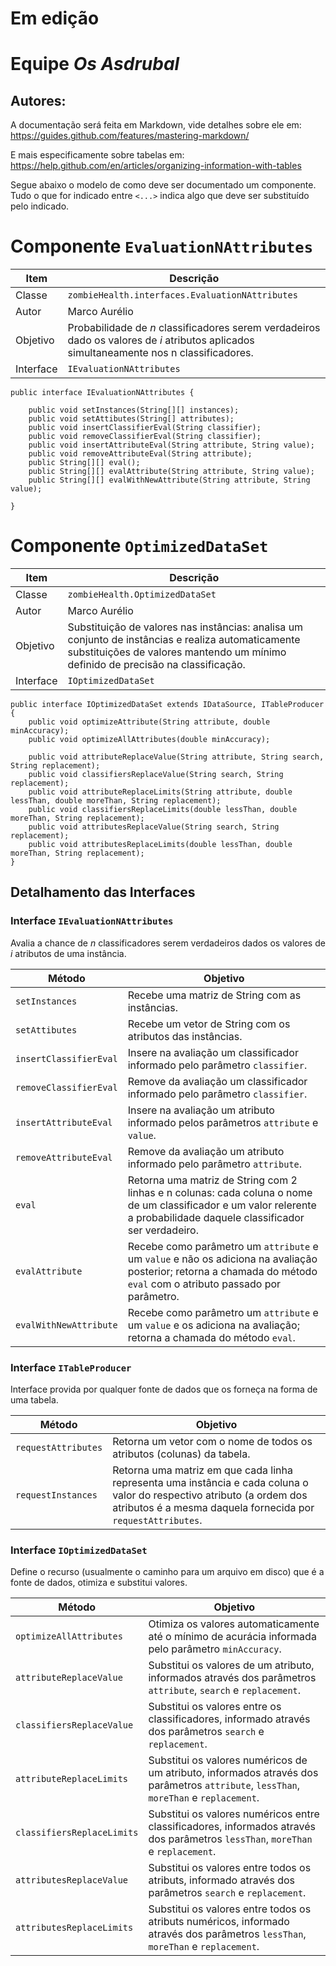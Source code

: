 # Em edição

# Equipe *Os Asdrubal*

Autores:
----
A documentação será feita em Markdown, vide detalhes sobre ele em: https://guides.github.com/features/mastering-markdown/

E mais especificamente sobre tabelas em: https://help.github.com/en/articles/organizing-information-with-tables

Segue abaixo o modelo de como deve ser documentado um componente. Tudo o que for indicado entre `<...>` indica algo que deve ser substituído pelo indicado.

# Componente `EvaluationNAttributes`

Item | Descrição
----- | -----
Classe | `zombieHealth.interfaces.EvaluationNAttributes`
Autor | Marco Aurélio
Objetivo | Probabilidade de *n* classificadores serem verdadeiros dado os valores de *i* atributos aplicados simultaneamente nos n classificadores.
Interface | `IEvaluationNAttributes`

~~~
public interface IEvaluationNAttributes {

    public void setInstances(String[][] instances);
    public void setAttibutes(String[] attributes);
    public void insertClassifierEval(String classifier);
    public void removeClassifierEval(String classifier);
    public void insertAttributeEval(String attribute, String value);
    public void removeAttributeEval(String attribute);
    public String[][] eval();
    public String[][] evalAttribute(String attribute, String value);
    public String[][] evalWithNewAttribute(String attribute, String value);

}
~~~

# Componente `OptimizedDataSet`

Item | Descrição
----- | -----
Classe | `zombieHealth.OptimizedDataSet`
Autor | Marco Aurélio
Objetivo | Substituição de valores nas instâncias: analisa um conjunto de instâncias e realiza automaticamente substituições de valores mantendo um mínimo definido de precisão na classificação.
Interface | `IOptimizedDataSet`

~~~
public interface IOptimizedDataSet extends IDataSource, ITableProducer {
	public void optimizeAttribute(String attribute, double minAccuracy);
	public void optimizeAllAttributes(double minAccuracy);
	
	public void attributeReplaceValue(String attribute, String search, String replacement);
	public void classifiersReplaceValue(String search, String replacement);
	public void attributeReplaceLimits(String attribute, double lessThan, double moreThan, String replacement);
	public void classifiersReplaceLimits(double lessThan, double moreThan, String replacement);
	public void attributesReplaceValue(String search, String replacement);
	public void attributesReplaceLimits(double lessThan, double moreThan, String replacement);
}
~~~


## Detalhamento das Interfaces

### Interface `IEvaluationNAttributes`
Avalia a chance de *n* classificadores serem verdadeiros dados os valores de *i* atributos de uma instância.

Método | Objetivo
-------| --------
`setInstances` | Recebe uma matriz de String com as instâncias.
`setAttibutes` | Recebe um vetor de String com os atributos das instâncias.
`insertClassifierEval` |  Insere na avaliação um classificador informado pelo parâmetro `classifier`.
`removeClassifierEval` | Remove da avaliação um classificador informado pelo parâmetro `classifier`.
`insertAttributeEval` | Insere na avaliação um atributo informado pelos parâmetros `attribute` e `value`.
`removeAttributeEval` | Remove da avaliação um atributo informado pelo parâmetro `attribute`.
`eval` | Retorna uma matriz de String com 2 linhas e n colunas: cada coluna o nome de um classificador e um valor relerente a probabilidade daquele classificador ser verdadeiro.
`evalAttribute` | Recebe como parâmetro um `attribute` e um `value` e não os adiciona na avaliação posterior; retorna a chamada do método `eval` com o atributo passado por parâmetro.
`evalWithNewAttribute` | Recebe como parâmetro um `attribute` e um `value` e os adiciona na avaliação; retorna a chamada do método `eval`.


### Interface `ITableProducer`
Interface provida por qualquer fonte de dados que os forneça na forma de uma tabela.

Método | Objetivo
-------| --------
`requestAttributes` | Retorna um vetor com o nome de todos os atributos (colunas) da tabela.
`requestInstances` | Retorna uma matriz em que cada linha representa uma instância e cada coluna o valor do respectivo atributo (a ordem dos atributos é a mesma daquela fornecida por `requestAttributes`.

### Interface `IOptimizedDataSet`
Define o recurso (usualmente o caminho para um arquivo em disco) que é a fonte de dados, otimiza e substitui valores.

Método | Objetivo
-------| --------
`optimizeAllAttributes` | Otimiza os valores automaticamente até o mínimo de acurácia informada pelo parâmetro `minAccuracy`.
`attributeReplaceValue` | Substitui os valores de um atributo, informados através dos parâmetros `attribute`, `search` e `replacement`.
`classifiersReplaceValue` | Substitui os valores entre os classificadores, informado através dos parâmetros `search` e `replacement`.
`attributeReplaceLimits` | Substitui os valores numéricos de um atributo, informados através dos parâmetros `attribute`, `lessThan`, `moreThan` e `replacement`.
`classifiersReplaceLimits` | Substitui os valores numéricos entre classificadores, informados através dos parâmetros `lessThan`, `moreThan` e `replacement`.
`attributesReplaceValue` | Substitui os valores entre todos os atributs, informado através dos parâmetros `search` e `replacement`.
`attributesReplaceLimits` | Substitui os valores entre todos os atributs numéricos, informado através dos parâmetros `lessThan`, `moreThan` e `replacement`.
